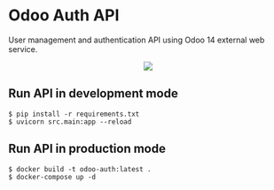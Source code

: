 # Odoo Auth API

User management and authentication API using Odoo 14 external web service.

<p align="center">
<img src="https://odoo-development.readthedocs.io/en/latest/_images/log-in-as-superuser-odoo-12.png">
</p>

## Run API in development mode

    $ pip install -r requirements.txt
    $ uvicorn src.main:app --reload

## Run API in production mode

    $ docker build -t odoo-auth:latest .
	$ docker-compose up -d
